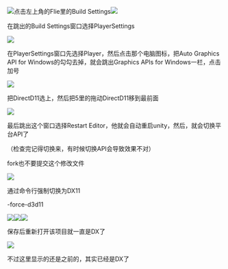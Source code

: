 ![](https://cdn.nlark.com/yuque/0/2025/png/39137189/1736833231195-77e4424e-5cb4-40d8-81ca-e65f48f18e55.png)点击左上角的Flie里的Build Settings![](https://cdn.nlark.com/yuque/0/2025/png/39137189/1736833270441-485017a2-0582-44e4-85fb-3aa077816384.png)

在跳出的Build Settings窗口选择PlayerSettings

![](https://cdn.nlark.com/yuque/0/2025/png/39137189/1736833530272-f97a5102-1282-435e-85bb-49b64709d681.png)

在PlayerSettings窗口先选择Player，然后点击那个电脑图标，把Auto Graphics APl for Windows的勾勾去掉，就会跳出Graphics APls for Windows一栏，点击加号

![](https://cdn.nlark.com/yuque/0/2025/png/39137189/1736833702072-6613b0eb-bb1c-454a-a147-ecdab72d730f.png)

把DirectD11选上，然后把5里的拖动DirectD11移到最前面

![](https://cdn.nlark.com/yuque/0/2025/png/39137189/1736833811309-5b41d8bd-fb72-4a50-a455-a8c8fa6bac39.png)

最后跳出这个窗口选择Restart Editor，他就会自动重启unity，然后，就会切换平台API了



（检查完记得切换来，有时候切换API会导致效果不对）

fork也不要提交这个修改文件

![](https://cdn.nlark.com/yuque/0/2025/png/39137189/1736834003734-54d4be2c-ec79-4363-9147-b789c4664a39.png)







通过命令行强制切换为DX11

 -force-d3d11  



![](https://cdn.nlark.com/yuque/0/2025/png/39137189/1736923320008-de663e01-a59f-46fa-b283-ef50e60ecf70.png)![](https://cdn.nlark.com/yuque/0/2025/png/39137189/1736923333983-9cb7d499-7c7e-4bd1-991c-ea731d403bad.png)![](https://cdn.nlark.com/yuque/0/2025/png/39137189/1736923352339-bee82e39-80e7-40aa-b6df-fa9b04a31b0d.png)

保存后重新打开该项目就一直是DX了



![](https://cdn.nlark.com/yuque/0/2025/png/39137189/1736923545930-c53c8b1c-cb8d-45f9-81f0-98b92f8adbb4.png)

不过这里显示的还是之前的，其实已经是DX了

